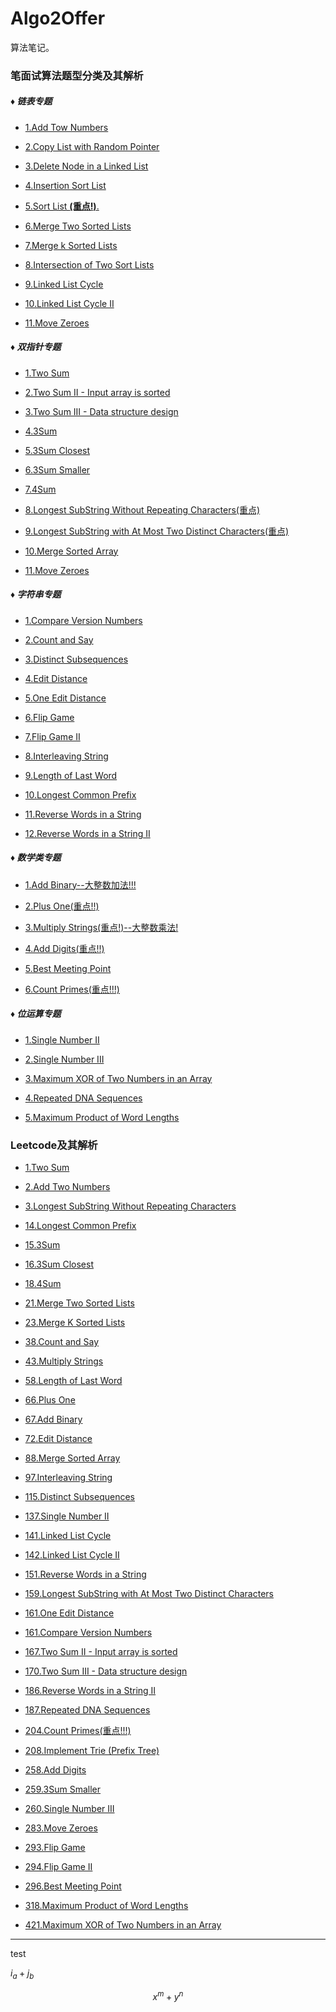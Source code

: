 # Algo2Offer

算法笔记。

### 笔面试算法题型分类及其解析

##### ♦ 链表专题

* [1.Add Tow Numbers](seiei/algo/专项算法/链表专题/1_Add_Two_Numbers.md)

* [2.Copy List with Random Pointer](seiei/algo/专项算法/链表专题/2_Copy_List_With_Random_Pointer.md)

* [3.Delete Node in a Linked List](seiei/algo/专项算法/链表专题/3_Delete_Node_In_A_Linked_List.md)

* [4.Insertion Sort List](seiei/algo/专项算法/链表专题/4_Insertion_Sort_List.md)

* [5.Sort List **(重点!)**.](seiei/algo/专项算法/链表专题/5_Sort_List.md)

* [6.Merge Two Sorted Lists](seiei/algo/专项算法/链表专题/6_Merge_Two_Sorted_Lists.md)

* [7.Merge k Sorted Lists](seiei/algo/专项算法/链表专题/7_Merge_k_Sorted_Lists.md)

* [8.Intersection of Two Sort Lists](seiei/algo/专项算法/链表专题/8_Intersection_of_Two_Sorted_Linked_Lists.md)

* [9.Linked List Cycle](seiei/algo/专项算法/链表专题/9_Linked_List_Cycle.md)

* [10.Linked List Cycle II](seiei/algo/专项算法/链表专题/10_Linked_List_Cycle_II.md)

* [11.Move Zeroes](seiei/algo/专项算法/双指针专题/11_Move_Zeroes.md)

##### ♦ 双指针专题

* [1.Two Sum](seiei/algo/专项算法/双指针专题/1_Two_Sum.md)

* [2.Two Sum II - Input array is sorted](seiei/algo/专项算法/双指针专题/2_Two_Sum_II.md)

* [3.Two Sum III - Data structure design](seiei/algo/专项算法/双指针专题/3_Two_Sum_III.md)

* [4.3Sum](seiei/algo/专项算法/双指针专题/4_3Sum.md)

* [5.3Sum Closest](seiei/algo/专项算法/双指针专题/5_3Sum_Closest.md)

* [6.3Sum Smaller](seiei/algo/专项算法/双指针专题/6_3Sum_Smaller.md)

* [7.4Sum](seiei/algo/专项算法/双指针专题/7.4Sum.md)

* [8.Longest SubString Without Repeating Characters(重点)](seiei/algo/专项算法/双指针专题/8_Longest_SubString_Without_Repeating_Characters.md)

* [9.Longest SubString with At Most Two Distinct Characters(重点)](seiei/algo/专项算法/双指针专题/9_Longest_SubString_with_At_Most_Two_Distinct_Characters.md)

* [10.Merge Sorted Array](seiei/algo/专项算法/双指针专题/10_Merge_Sorted_Array.md)

* [11.Move Zeroes](seiei/algo/专项算法/双指针专题/11_Move_Zeroes.md)

##### ♦ 字符串专题

* [1.Compare Version Numbers](seiei/algo/专项算法/字符串专题/1_Compare_Version_Numbers.md)

* [2.Count and Say](seiei/algo/专项算法/字符串专题/2_Count_and_Say.md)

* [3.Distinct Subsequences](seiei/algo/专项算法/字符串专题/3_Distinct_Subsequences.md)

* [4.Edit Distance](seiei/algo/专项算法/字符串专题/4_Edit_Distance.md)

* [5.One Edit Distance](seiei/algo/专项算法/字符串专题/5_One_Edit_Distance.md)

* [6.Flip Game](seiei/algo/专项算法/字符串专题/6_Flip_Game.md)

* [7.Flip Game II](seiei/algo/专项算法/字符串专题/7_Flip_Game_II.md)

* [8.Interleaving String](seiei/algo/专项算法/字符串专题/8_Interleaving_String.md)

* [9.Length of Last Word](seiei/algo/专项算法/字符串专题/9_Length_of_Last_Word.md)

* [10.Longest Common Prefix](seiei/algo/专项算法/字符串专题/10_Longest_Common_Prefix.md)

* [11.Reverse Words in a String](seiei/algo/专项算法/字符串专题/11_Reverse_Words_in_a_String.md)

* [12.Reverse Words in a String II](seiei/algo/专项算法/字符串专题/12_Reverse_Words_in_a_String_II.md)

##### ♦ 数学类专题

* [1.Add Binary--大整数加法!!!](seiei/algo/专项算法/数学类专题/1_Add_Binary_大整数加法!!!.md)

* [2.Plus One(重点!!)](seiei/algo/专项算法/数学类专题/2_Plus_One(重点!!).md)

* [3.Multiply Strings(重点!)--大整数乘法!](seiei/algo/专项算法/数学类专题/3_Multiply_Strings(重点!)--大整数乘法!.md)

* [4.Add Digits(重点!!)](seiei/algo/专项算法/数学类专题/4_Add_Digits(重点!!).md)

* [5.Best Meeting Point](seiei/algo/专项算法/数学类专题/5_Best_Meeting_Point.md)

* [6.Count Primes(重点!!!)](seiei/algo/专项算法/数学类专题/6_Count_Primes(重点!!!).md)

##### ♦ 位运算专题

* [1.Single Number II](seiei/algo/专项算法/位运算专题/1_Single_Number_II.md)

* [2.Single Number III](seiei/algo/专项算法/位运算专题/2_Single_Number_III.md)

* [3.Maximum XOR of Two Numbers in an Array](seiei/algo/专项算法/位运算专题/3_Maximum_XOR_of_Two_Numbers_in_an_Array.md)

* [4.Repeated DNA Sequences](seiei/algo/专项算法/位运算专题/4_Repeated_DNA_Sequences.md)

* [5.Maximum Product of Word Lengths](seiei/algo/专项算法/位运算专题/5_Maximum_Product_of_Word_Lengths.md)

### Leetcode及其解析

* [1.Two Sum](seiei/algo/专项算法/双指针专题/1_Two_Sum.md)

* [2.Add Two Numbers](seiei/algo/专项算法/链表专题/1_Add_Two_Numbers.md)

* [3.Longest SubString Without Repeating Characters](seiei/algo/专项算法/双指针专题/8_Longest_SubString_Without_Repeating_Characters.md)

* [14.Longest Common Prefix](seiei/algo/专项算法/字符串专题/10_Longest_Common_Prefix.md)

* [15.3Sum](seiei/algo/专项算法/双指针专题/4_3Sum.md)

* [16.3Sum Closest](seiei/algo/专项算法/双指针专题/5_3Sum_Closest.md)

* [18.4Sum](seiei/algo/专项算法/双指针专题/7.4Sum.md)

* [21.Merge Two Sorted Lists](seiei/algo/专项算法/链表专题/6_Merge_Two_Sorted_Lists.md)

* [23.Merge K Sorted Lists](seiei/algo/专项算法/链表专题/7_Merge_k_Sorted_Lists.md)

* [38.Count and Say](seiei/algo/专项算法/字符串专题/2_Count_and_Say.md)

* [43.Multiply Strings](seiei/algo/专项算法/数学类专题/3_Multiply_Strings(重点!)--大整数乘法!.md)

* [58.Length of Last Word](seiei/algo/专项算法/字符串专题/9_Length_of_Last_Word.md)

* [66.Plus One](seiei/algo/专项算法/数学类专题/2_Plus_One(重点!!).md)

* [67.Add Binary](seiei/algo/专项算法/数学类专题/1_Add_Binary_大整数加法!!!.md)

* [72.Edit Distance](seiei/algo/专项算法/字符串专题/4_Edit_Distance.md)

* [88.Merge Sorted Array](seiei/algo/专项算法/双指针专题/10_Merge_Sorted_Array.md)

* [97.Interleaving String](seiei/algo/专项算法/字符串专题/8_Interleaving_String.md)

* [115.Distinct Subsequences](seiei/algo/专项算法/字符串专题/3_Distinct_Subsequences.md)

* [137.Single Number II](seiei/algo/专项算法/位运算专题/1_Single_Number_II.md)

* [141.Linked List Cycle](seiei/algo/专项算法/链表专题/9_Linked_List_Cycle.md)

* [142.Linked List Cycle II](seiei/algo/专项算法/链表专题/10_Linked_List_Cycle_II.md)

* [151.Reverse Words in a String](seiei/algo/专项算法/字符串专题/11_Reverse_Words_in_a_String.md)

* [159.Longest SubString with At Most Two Distinct Characters](seiei/algo/专项算法/双指针专题/9_Longest_SubString_with_At_Most_Two_Distinct_Characters.md)

* [161.One Edit Distance](seiei/algo/专项算法/字符串专题/5_One_Edit_Distance.md)

* [161.Compare Version Numbers](seiei/algo/专项算法/字符串专题/1_Compare_Version_Numbers.md)

* [167.Two Sum II - Input array is sorted](seiei/algo/专项算法/双指针专题/2_Two_Sum_II.md)

* [170.Two Sum III - Data structure design](seiei/algo/专项算法/双指针专题/3_Two_Sum_III.md)

* [186.Reverse Words in a String II](seiei/algo/专项算法/字符串专题/12_Reverse_Words_in_a_String_II.md)

* [187.Repeated DNA Sequences](seiei/algo/专项算法/位运算专题/4_Repeated_DNA_Sequences.md)

* [204.Count Primes(重点!!!)](seiei/algo/专项算法/数学类专题/6_Count_Primes(重点!!!).md)

* [208.Implement Trie (Prefix Tree)](seiei/algo/leetcode/208_Implement_Trie.md)

* [258.Add Digits](seiei/algo/专项算法/数学类专题/4_Add_Digits(重点!!).md)

* [259.3Sum Smaller](seiei/algo/专项算法/双指针专题/6_3Sum_Smaller.md)

* [260.Single Number III](seiei/algo/专项算法/位运算专题/2_Single_Number_III.md)

* [283.Move Zeroes](seiei/algo/专项算法/双指针专题/11_Move_Zeroes.md)

* [293.Flip Game](seiei/algo/专项算法/字符串专题/6_Flip_Game.md)

* [294.Flip Game II](seiei/algo/专项算法/字符串专题/7_Flip_Game_II.md)

* [296.Best Meeting Point](seiei/algo/专项算法/数学类专题/5_Best_Meeting_Point.md)

* [318.Maximum Product of Word Lengths](seiei/algo/专项算法/位运算专题/5_Maximum_Product_of_Word_Lengths.md)

* [421.Maximum XOR of Two Numbers in an Array](seiei/algo/专项算法/位运算专题/3_Maximum_XOR_of_Two_Numbers_in_an_Array.md)


---
test

$i_a+j_b$

$$
x^m+y^n
$$